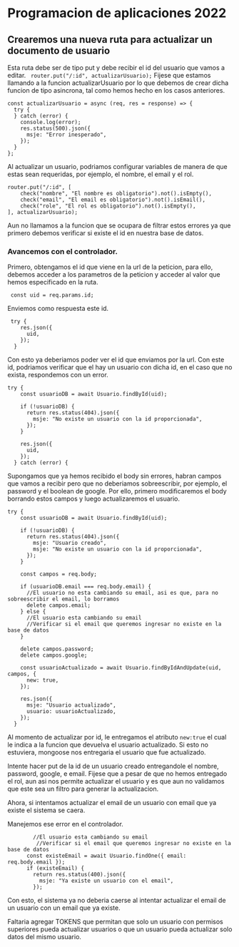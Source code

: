 # Programacion de aplicaciones 2022

## Crearemos una nueva ruta para actualizar un documento de usuario

Esta ruta debe ser de tipo put y debe recibir el id del usuario que vamos a editar.
` router.put("/:id", actualizarUsuario);`
Fijese que estamos llamando a la funcion actualizarUsuario por lo que debemos de crear dicha funcion de tipo asincrona, tal como hemos hecho en los casos anteriores.

```
const actualizarUsuario = async (req, res = response) => {
  try {
  } catch (error) {
    console.log(error);
    res.status(500).json({
      msje: "Error inesperado",
    });
  }
};
```

Al actualizar un usuario, podriamos configurar variables de manera de que estas sean requeridas, por ejemplo, el nombre, el email y el rol.

```
router.put("/:id", [
    check("nombre", "El nombre es obligatorio").not().isEmpty(),
    check("email", "El email es obligatorio").not().isEmail(),
    check("role", "El rol es obligatorio").not().isEmpty(),
], actualizarUsuario);
```

Aun no llamamos a la funcion que se ocupara de filtrar estos errores ya que primero debemos verificar si existe el id en nuestra base de datos.

### Avancemos con el controlador.

Primero, obtengamos el id que viene en la url de la peticion, para ello, debemos acceder a los parametros de la peticion y acceder al valor que hemos especificado en la ruta.

` const uid = req.params.id;`

Enviemos como respuesta este id.

```
 try {
    res.json({
      uid,
    });
  }
```

Con esto ya deberiamos poder ver el id que enviamos por la url.
Con este id, podriamos verificar que el hay un usuario con dicha id, en el caso que no exista, respondemos con un error.

```
try {
    const usuarioDB = await Usuario.findById(uid);

    if (!usuarioDB) {
      return res.status(404).json({
        msje: "No existe un usuario con la id proporcionada",
      });
    }

    res.json({
      uid,
    });
  } catch (error) {

```

Supongamos que ya hemos recibido el body sin errores, habran campos que vamos a recibir pero que no deberiamos sobreescribir, por ejemplo, el password y el boolean de google. Por ello, primero modificaremos el body borrando estos campos y luego actualizaremos el usuario.

```
try {
    const usuarioDB = await Usuario.findById(uid);

    if (!usuarioDB) {
      return res.status(404).json({
        msje: "Usuario creado",
        msje: "No existe un usuario con la id proporcionada",
      });
    }

    const campos = req.body;

    if (usuarioDB.email === req.body.email) {
      //El usuario no esta cambiando su email, asi es que, para no sobreescribir el email, lo borramos
      delete campos.email;
    } else {
      //El usuario esta cambiando su email
      //Verificar si el email que queremos ingresar no existe en la base de datos
    }

    delete campos.password;
    delete campos.google;

    const usuarioActualizado = await Usuario.findByIdAndUpdate(uid, campos, {
      new: true,
    });

    res.json({
      msje: "Usuario actualizado",
      usuario: usuarioActualizado,
    });
  }
```

Al momento de actualizar por id, le entregamos el atributo `new:true` el cual le indica a la funcion que devuelva el usuario actualizado. Si esto no estuviera, mongoose nos entregaria el usuario que fue actualizado.

Intente hacer put de la id de un usuario creado entregandole el nombre, password, google, e email. Fijese que a pesar de que no hemos entregado el rol, aun asi nos permite actualizar el usuario y es que aun no validamos que este sea un filtro para generar la actualizacion.

Ahora, si intentamos actualizar el email de un usuario con email que ya existe el sistema se caera.

Manejemos ese error en el controlador.

```
        //El usuario esta cambiando su email
         //Verificar si el email que queremos ingresar no existe en la base de datos
      const existeEmail = await Usuario.findOne({ email: req.body.email });
      if (existeEmail) {
        return res.status(400).json({
          msje: "Ya existe un usuario con el email",
        });
```

Con esto, el sistema ya no deberia caerse al intentar actualizar el email de un usuario con un email que ya existe.

Faltaria agregar TOKENS que permitan que solo un usuario con permisos superiores pueda actualizar usuarios o que un usuario pueda actualizar solo datos del mismo usuario.
